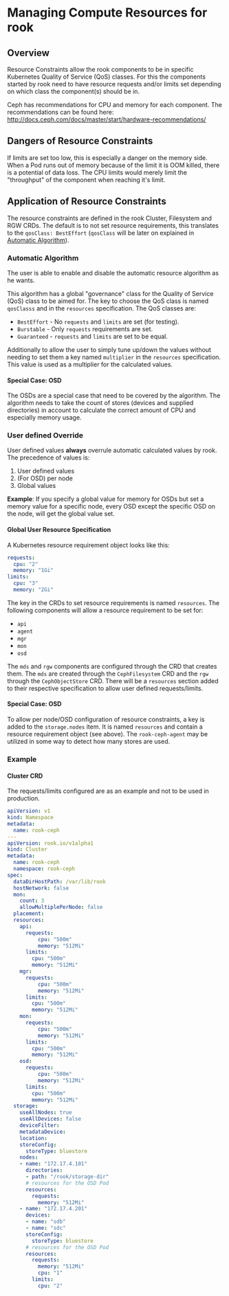 # Managing Compute Resources for rook
## Overview
Resource Constraints allow the rook components to be in specific Kubernetes Quality of Service (QoS) classes. For this the components started by rook need to have resource requests and/or limits set depending on which class the component(s) should be in.

Ceph has recommendations for CPU and memory for each component. The recommendations can be found here: http://docs.ceph.com/docs/master/start/hardware-recommendations/

## Dangers of Resource Constraints
If limits are set too low, this is especially a danger on the memory side. When a Pod runs out of memory because of the limit it is OOM killed, there is a potential of data loss.
The CPU limits would merely limit the "throughput" of the component when reaching it's limit.

## Application of Resource Constraints
The resource constraints are defined in the rook Cluster, Filesystem and RGW CRDs.
The default is to not set resource requirements, this translates to the `qosClass: BestEffort` (`qosClass` will be later on explained in [Automatic Algorithm](#automatic-algorithm)).

### Automatic Algorithm
The user is able to enable and disable the automatic resource algorithm as he wants.

This algorithm has a global "governance" class for the Quality of Service (QoS) class to be aimed for.
The key to choose the QoS class is named `qosClasss` and in the `resources` specification.
The QoS classes are:
* `BestEffort` - No `requests` and `limits` are set (for testing).
* `Burstable` - Only `requests` requirements are set.
* `Guaranteed` - `requests` and `limits` are set to be equal.

Additionally to allow the user to simply tune up/down the values without needing to set them a key named `multiplier` in the `resources` specification. This value is used as a multiplier for the calculated values.

#### Special Case: OSD
The OSDs are a special case that need to be covered by the algorithm.
The algorithm needs to take the count of stores (devices and supplied directories) in account to calculate the correct amount of CPU and especially memory usage.

### User defined Override
User defined values **always** overrule automatic calculated values by rook.
The precedence of values is:
1. User defined values
2. (For OSD) per node
3. Global values

**Example**: If you specify a global value for memory for OSDs but set a memory value for a specific node, every OSD except the specific OSD on the node, will get the global value set.

#### Global User Resource Specification
A Kubernetes resource requirement object looks like this:
```yaml
requests:
  cpu: "2"
  memory: "1Gi"
limits:
  cpu: "3"
  memory: "2Gi"
```

The key in the CRDs to set resource requirements is named `resources`.
The following components will allow a resource requirement to be set for:
* `api`
* `agent`
* `mgr`
* `mon`
* `osd`

The `mds` and `rgw` components are configured through the CRD that creates them.
The `mds` are created through the `CephFilesystem` CRD and the `rgw` through the `CephObjectStore` CRD.
There will be a `resources` section added to their respective specification to allow user defined requests/limits.

#### Special Case: OSD
To allow per node/OSD configuration of resource constraints, a key is added to the `storage.nodes` item.
It is named `resources` and contain a resource requirement object (see above).
The `rook-ceph-agent` may be utilized in some way to detect how many stores are used.

### Example
#### Cluster CRD
The requests/limits configured are as an example and not to be used in production.
```yaml
apiVersion: v1
kind: Namespace
metadata:
  name: rook-ceph
---
apiVersion: rook.io/v1alpha1
kind: Cluster
metadata:
  name: rook-ceph
  namespace: rook-ceph
spec:
  dataDirHostPath: /var/lib/rook
  hostNetwork: false
  mon:
    count: 3
    allowMultiplePerNode: false
  placement:
  resources:
    api:
      requests:
          cpu: "500m"
          memory: "512Mi"
      limits:
        cpu: "500m"
        memory: "512Mi"
    mgr:
      requests:
          cpu: "500m"
          memory: "512Mi"
      limits:
        cpu: "500m"
        memory: "512Mi"
    mon:
      requests:
          cpu: "500m"
          memory: "512Mi"
      limits:
        cpu: "500m"
        memory: "512Mi"
    osd:
      requests:
          cpu: "500m"
          memory: "512Mi"
      limits:
        cpu: "500m"
        memory: "512Mi"
  storage:
    useAllNodes: true
    useAllDevices: false
    deviceFilter:
    metadataDevice:
    location:
    storeConfig:
      storeType: bluestore
    nodes:
    - name: "172.17.4.101"
      directories:
      - path: "/rook/storage-dir"
      # resources for the OSD Pod
      resources:
        requests:
          memory: "512Mi"
    - name: "172.17.4.201"
      devices:
      - name: "sdb"
      - name: "sdc"
      storeConfig:
        storeType: bluestore
      # resources for the OSD Pod
      resources:
        requests:
          memory: "512Mi"
          cpu: "1"
        limits:
          cpu: "2"
```
